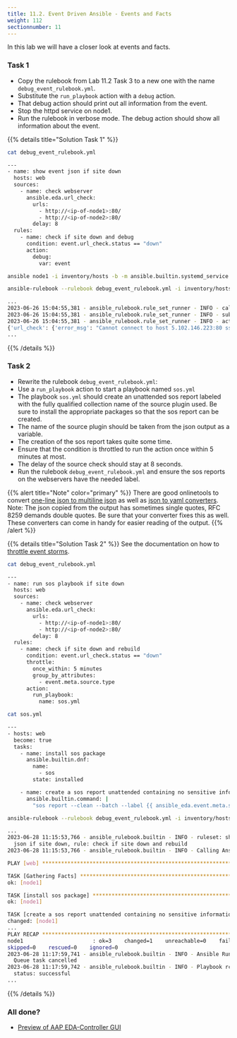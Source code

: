 ```yaml
---
title: 11.2. Event Driven Ansible - Events and Facts
weight: 112
sectionnumber: 11
---
```


In this lab we will have a closer look at events and facts.

### Task 1

* Copy the rulebook from Lab 11.2 Task 3 to a new one with the name `debug_event_rulebook.yml`.
* Substitute the `run_playbook` action with a `debug` action.
* That debug action should print out all information from the event.
* Stop the httpd service on node1.
* Run the rulebook in verbose mode. The debug action should show all information about the event.

{{% details title="Solution Task 1" %}}
```bash
cat debug_event_rulebook.yml
```
```bash
---
- name: show event json if site down
  hosts: web
  sources:
    - name: check webserver
      ansible.eda.url_check:
        urls:
          - http://<ip-of-node1>:80/
          - http://<ip-of-node2>:80/
        delay: 8
  rules:
    - name: check if site down and debug
      condition: event.url_check.status == "down"
      action:
        debug:
          var: event
```
```bash
ansible node1 -i inventory/hosts -b -m ansible.builtin.systemd_service -a "name=httpd state=stopped"
```
```bash
ansible-rulebook --rulebook debug_event_rulebook.yml -i inventory/hosts -vv
```
```bash
...
2023-06-26 15:04:55,381 - ansible_rulebook.rule_set_runner - INFO - call_action debug
2023-06-26 15:04:55,381 - ansible_rulebook.rule_set_runner - INFO - substitute_variables [{'var': 'event'}] [{'event': {'url_check': {'error_msg': "Cannot connect to host 5.102.146.223:80 ssl:default [Connect call failed ('5.102.146.223', 80)]", 'url': 'http://5.102.146.223/', 'status': 'down'}, 'meta': {'received_at': '2023-06-26T13:04:55.379428Z', 'source': {'name': 'check webserver', 'type': 'ansible.eda.url_check'}, 'uuid': '6710f9a8-c489-4699-a804-8e796855e290'}}}]
2023-06-26 15:04:55,381 - ansible_rulebook.rule_set_runner - INFO - action args: {'var': 'event'}
{'url_check': {'error_msg': "Cannot connect to host 5.102.146.223:80 ssl:default [Connect call failed ('5.102.146.223', 80)]", 'url': 'http://5.102.146.223/', 'status': 'down'}, 'meta': {'received_at': '2023-06-26T13:04:55.379428Z', 'source': {'name': 'check webserver', 'type': 'ansible.eda.url_check'}, 'uuid': '6710f9a8-c489-4699-a804-8e796855e290'}}
...
```
{{% /details %}}

### Task 2

* Rewrite the rulebook `debug_event_rulebook.yml`:
* Use a `run_playbook` action to start a playbook named `sos.yml`
* The playbook `sos.yml` should create an unattended sos report labeled with the fully qualified collection
name of the source plugin used. Be sure to install the appropriate packages so that the sos report can be created.
* The name of the source plugin should be taken from the json output as a variable.
* The creation of the sos report takes quite some time.
* Ensure that the condition is throttled to run the action once within 5 minutes at most.
* The delay of the source check should stay at 8 seconds.
* Run the rulebook `debug_event_rulebook.yml` and ensure the sos reports on the webservers have the needed label.


{{% alert title="Note" color="primary" %}}
 There are good onlinetools to convert [one-line json to multiline json](https://jsonformatter.curiousconcept.com) as well as [json to yaml converters](https://jsonformatter.org/json-to-yaml).
 Note: The json copied from the output has sometimes single quotes, RFC 8259 demands double quotes.
 Be sure that your converter fixes this as well.
 These converters can come in handy for easier reading of the output.
{{% /alert %}}

{{% details title="Solution Task 2" %}}
See the documentation on how to [throttle event storms](https://ansible.readthedocs.io/projects/rulebook/en/stable/conditions.html#throttle-actions-to-counter-event-storms-reactive).

```bash
cat debug_event_rulebook.yml
```
```bash
---
- name: run sos playbook if site down
  hosts: web
  sources:
    - name: check webserver
      ansible.eda.url_check:
        urls:
          - http://<ip-of-node1>:80/
          - http://<ip-of-node2>:80/
        delay: 8
  rules:
    - name: check if site down and rebuild
      condition: event.url_check.status == "down"
      throttle:
        once_within: 5 minutes
        group_by_attributes:
          - event.meta.source.type
      action:
        run_playbook:
          name: sos.yml
```

```bash
cat sos.yml
```
```bash
---
- hosts: web
  become: true
  tasks:
    - name: install sos package
      ansible.builtin.dnf:
        name:
          - sos
        state: installed

    - name: create a sos report unattended containing no sensitive information
      ansible.builtin.command: |
        "sos report --clean --batch --label {{ ansible_eda.event.meta.source.type }}"
```

```bash
ansible-rulebook --rulebook debug_event_rulebook.yml -i inventory/hosts -vv
```
```bash
...
2023-06-28 11:15:53,766 - ansible_rulebook.builtin - INFO - ruleset: show event \
  json if site down, rule: check if site down and rebuild
2023-06-28 11:15:53,766 - ansible_rulebook.builtin - INFO - Calling Ansible runner

PLAY [web] *********************************************************************

TASK [Gathering Facts] *********************************************************
ok: [node1]

TASK [install sos package] *****************************************************
ok: [node1]

TASK [create a sos report unattended containing no sensitive information] ******
changed: [node1]
...
PLAY RECAP *********************************************************************
node1                      : ok=3    changed=1    unreachable=0    failed=0    
skipped=0    rescued=0    ignored=0   
2023-06-28 11:17:59,741 - ansible_rulebook.builtin - INFO - Ansible Runner \
  Queue task cancelled
2023-06-28 11:17:59,742 - ansible_rulebook.builtin - INFO - Playbook rc: 0, \ 
  status: successful
...
```
{{% /details %}}

### All done?

* [Preview of AAP EDA-Controller GUI](https://www.youtube.com/watch?v=7i_EzHyrKQc&t=178s)
